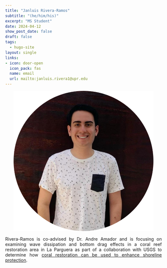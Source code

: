 ```yaml
---
title: "Janluis Rivera-Ramos"
subtitle: "(he/him/his)"
excerpt: "MS Student"
date: 2024-04-12
show_post_date: false
draft: false
tags:
  - hugo-site
layout: single
links:
- icon: door-open
  icon_pack: fas
  name: email
  url: mailto:janluis.rivera1@upr.edu
---
```


<div style="text-align: center;">
<img src="featured-hex.png" width="450"> 
</div>

<div style="text-align: justify;">

Rivera-Ramos is co-advised by Dr. Andre Amador and is focusing on examining wave dissipation and bottom drag effects in a coral reef restoration area in La Parguera as part of a collaboration with USGS to determine how [coral restoration can be used to enhance shoreline protection](https://theberglab.com/research/restorationhydrodynamics/).

</div>
